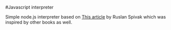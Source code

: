 #Javascript interpreter

Simple node.js interpreter based on [This article](https://ruslanspivak.com/lsbasi-part1/) by Ruslan Spivak which was inspired by other books as well.

